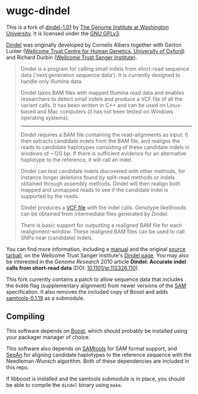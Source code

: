 # wugc-dindel

This is a fork of [dindel-1.01](https://www.sanger.ac.uk/resources/software/dindel/)
by [The Genome Institute at Washington University](http://genome.wustl.edu).
It is licensed under the [GNU GPLv3](http://www.gnu.org/copyleft/gpl.html).

[Dindel](https://www.sanger.ac.uk/resources/software/dindel/) was originally
developed by Cornelis Albers together with Gerton Lunter ([Wellcome Trust Centre for Human Genetics, University of Oxford](http://www.well.ox.ac.uk/home))
and Richard Durbin ([Wellcome Trust Sanger Institute](https://www.sanger.ac.uk)).  

> Dindel is a program for calling small indels from short-read sequence data
('next generation sequence data'). It is currently designed to handle only
Illumina data.
> 
> Dindel takes BAM files with mapped Illumina read data and enables researchers
to detect small indels and produce a VCF file of all the variant calls. It has
been written in C++ and can be used on Linux-based and Mac computers (it has
not been tested on Windows operating systems).
>
> ---
>
> Dindel requires a BAM file containing the read-alignments as input. It then
extracts candidate indels from the BAM file, and realigns the reads to
candidate haplotypes consisting of these candidate indels in windows of ~120
bp. If there is sufficient evidence for an alternative haplotype to the
reference, it will call an indel.
>
> Dindel can test candidate indels discovered with other methods, for instance
longer deletions found by split-read methods or indels obtained through
assembly methods. Dindel will then realign both mapped and unmapped reads to
see if the candidate indel is supported by the reads.
>
> Dindel produces a [VCF file](http://vcftools.sourceforge.net/) with the indel
calls. Genotype likelihoods can be obtained from intermediate files generated
by Dindel.
>
> There is basic support for outputting a realigned BAM file for each
realignment-window. These realigned BAM files can be used to call SNPs near
(candidate) indels.

You can find more information, including a [manual](ftp://ftp.sanger.ac.uk/pub/resources/software/dindel/manual-1.01.pdf)
and the original [source tarball](ftp://ftp.sanger.ac.uk/pub/resources/software/dindel/source_code/dindel-1.01-src.tar.gz),
on the Wellcome Trust Sanger Institute's [Dindel page](https://www.sanger.ac.uk/resources/software/dindel/).
You may also be interested in the *Genome Research* 2010 article **Dindel:
Accurate indel calls from short-read data** (DOI: [10.1101/gr.112326.110](http://dx.doi.org/10.1101%2Fgr.112326.110)).

This fork currently contains a patch to allow sequence data that includes the
`0x800` flag (supplementary alignment) from newer versions of the [SAM](http://samtools.github.io)
specification. It also removes the included copy of Boost and adds [samtools-0.1.19](https://github.com/samtools/samtools/tree/0.1.19)
as a submodule.

## Compiling

This software depends on [Boost](http://www.boost.org), which should probably
be installed using your packager manager of choice.

This software also depends on [SAMtools](http://samtools.github.io) for SAM
format support, and [SeqAn](http://www.seqan.de) for aligning candidate
haplotypes to the reference sequence with the Needleman-Wunsch algorithm. Both
of these dependencies are included in this repo.

If libboost is installed and the samtools submodule is in place, you
should be able to compile the `dindel` binary using `make`.
